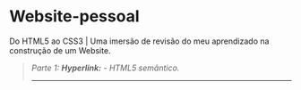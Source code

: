 # Website-pessoal
Do HTML5 ao CSS3 | Uma imersão de revisão do meu aprendizado na construção de um Website.

> *Parte 1: <strong>Hyperlink:</strong> - HTML5 semântico.* <hr>
